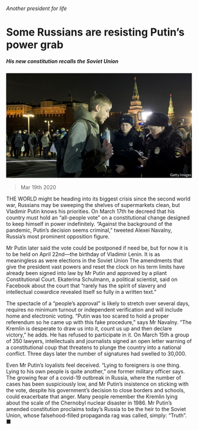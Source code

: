 ###### Another president for life

# Some Russians are resisting Putin’s power grab 

##### His new constitution recalls the Soviet Union 

![image](images/20200321_EUP502.jpg) 

> Mar 19th 2020 

THE WORLD might be heading into its biggest crisis since the second world war, Russians may be sweeping the shelves of supermarkets clean, but Vladimir Putin knows his priorities. On March 17th he decreed that his country must hold an “all-people vote” on a constitutional change designed to keep himself in power indefinitely. “Against the background of the pandemic, Putin’s decision seems criminal,” tweeted Alexei Navalny, Russia’s most prominent opposition figure.

Mr Putin later said the vote could be postponed if need be, but for now it is to be held on April 22nd—the birthday of Vladimir Lenin. It is as meaningless as were elections in the Soviet Union The amendments that give the president vast powers and reset the clock on his term limits have already been signed into law by Mr Putin and approved by a pliant Constitutional Court. Ekaterina Schulmann, a political scientist, said on Facebook about the court that “rarely has the spirit of slavery and intellectual cowardice revealed itself so fully in a written text.”


The spectacle of a “people’s approval” is likely to stretch over several days, requires no minimum turnout or independent verification and will include home and electronic voting. “Putin was too scared to hold a proper referendum so he came up with this fake procedure,” says Mr Navalny. “The Kremlin is desperate to draw us into it, count us up and then declare victory,” he adds. He has refused to participate in it. On March 15th a group of 350 lawyers, intellectuals and journalists signed an open letter warning of a constitutional coup that threatens to plunge the country into a national conflict. Three days later the number of signatures had swelled to 30,000.

Even Mr Putin’s loyalists feel deceived. “Lying to foreigners is one thing. Lying to his own people is quite another,” one former military officer says. The growing fear of a covid-19 outbreak in Russia, where the number of cases has been suspiciously low, and Mr Putin’s insistence on sticking with the vote, despite his government’s decision to close borders and schools, could exacerbate that anger. Many people remember the Kremlin lying about the scale of the Chernobyl nuclear disaster in 1986. Mr Putin’s amended constitution proclaims today’s Russia to be the heir to the Soviet Union, whose falsehood-filled propaganda rag was called, simply: “Truth”. ■

